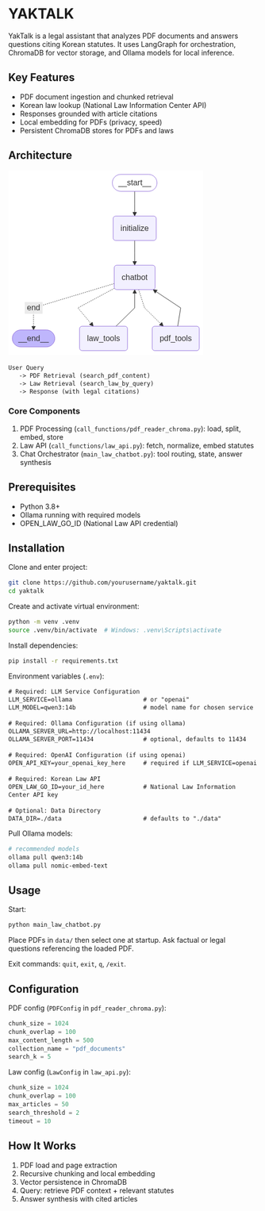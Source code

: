 # YAKTALK

YakTalk is a legal assistant that analyzes PDF documents and answers questions citing Korean statutes. It uses LangGraph for orchestration, ChromaDB for vector storage, and Ollama models for local inference.

## Key Features

- PDF document ingestion and chunked retrieval
- Korean law lookup (National Law Information Center API)
- Responses grounded with article citations
- Local embedding for PDFs (privacy, speed)
- Persistent ChromaDB stores for PDFs and laws

## Architecture
![graph diagram](langchain_diagram.png)

```
User Query
   -> PDF Retrieval (search_pdf_content)
   -> Law Retrieval (search_law_by_query)
   -> Response (with legal citations)
```

### Core Components

1. PDF Processing (`call_functions/pdf_reader_chroma.py`): load, split, embed, store
2. Law API (`call_functions/law_api.py`): fetch, normalize, embed statutes
3. Chat Orchestrator (`main_law_chatbot.py`): tool routing, state, answer synthesis

## Prerequisites

- Python 3.8+
- Ollama running with required models
- OPEN_LAW_GO_ID (National Law API credential)

## Installation

Clone and enter project:
```bash
git clone https://github.com/yourusername/yaktalk.git
cd yaktalk
```

Create and activate virtual environment:
```bash
python -m venv .venv
source .venv/bin/activate  # Windows: .venv\Scripts\activate
```

Install dependencies:
```bash
pip install -r requirements.txt
```

Environment variables (`.env`):
```env
# Required: LLM Service Configuration
LLM_SERVICE=ollama                    # or "openai"  
LLM_MODEL=qwen3:14b                   # model name for chosen service

# Required: Ollama Configuration (if using ollama)
OLLAMA_SERVER_URL=http://localhost:11434
OLLAMA_SERVER_PORT=11434              # optional, defaults to 11434

# Required: OpenAI Configuration (if using openai)
OPEN_API_KEY=your_openai_key_here     # required if LLM_SERVICE=openai

# Required: Korean Law API
OPEN_LAW_GO_ID=your_id_here           # National Law Information Center API key

# Optional: Data Directory
DATA_DIR=./data                       # defaults to "./data"
```

Pull Ollama models:
```bash
# recommended models
ollama pull qwen3:14b
ollama pull nomic-embed-text
```

## Usage

Start:
```bash
python main_law_chatbot.py
```

Place PDFs in `data/` then select one at startup. Ask factual or legal questions referencing the loaded PDF.

Exit commands: `quit`, `exit`, `q`, `/exit`.

## Configuration

PDF config (`PDFConfig` in `pdf_reader_chroma.py`):
```python
chunk_size = 1024
chunk_overlap = 100
max_content_length = 500
collection_name = "pdf_documents"
search_k = 5
```

Law config (`LawConfig` in `law_api.py`):
```python
chunk_size = 1024
chunk_overlap = 100
max_articles = 50
search_threshold = 2
timeout = 10
```

## How It Works

1. PDF load and page extraction
2. Recursive chunking and local embedding
3. Vector persistence in ChromaDB
4. Query: retrieve PDF context + relevant statutes
5. Answer synthesis with cited articles
